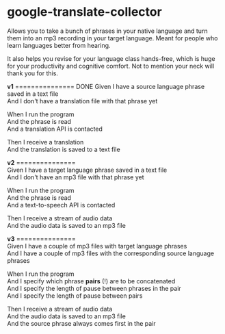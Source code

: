 # google-translate-collector
Allows you to take a bunch of phrases in your native language and turn them into an mp3 recording in your target language. Meant for people who learn languages better from hearing.  

It also helps you revise for your language class hands-free, which is huge for your productivity and cognitive comfort. Not to mention your neck will thank you for this.

__v1__  ===============  DONE
Given I have a source language phrase saved in a text file  
And I don't have a translation file with that phrase yet

When I run the program  
And the phrase is read  
And a translation API is contacted  

Then I receive a translation  
And the translation is saved to a text file


__v2__  ===============  
Given I have a target language phrase saved in a text file  
And I don't have an mp3 file with that phrase yet  

When I run the program  
And the phrase is read  
And a text-to-speech API is contacted  

Then I receive a stream of audio data  
And the audio data is saved to an mp3 file

__v3__  ===============  
Given I have a couple of mp3 files with target language phrases  
And I have a couple of mp3 files with the corresponding source language phrases  

When I run the program  
And I specify which phrase __pairs__ (!) are to be concatenated  
And I specify the length of pause between phrases in the pair  
And I specify the length of pause between pairs  

Then I receive a stream of audio data  
And the audio data is saved to an mp3 file  
And the source phrase always comes first in the pair  
